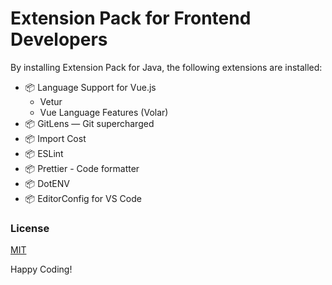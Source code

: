 # Extension Pack for Frontend Developers

By installing Extension Pack for Java, the following extensions are installed:

* 📦 Language Support for Vue.js
    - Vetur
    - Vue Language Features (Volar)
* 📦 GitLens — Git supercharged
* 📦 Import Cost
* 📦 ESLint
* 📦 Prettier - Code formatter
* 📦 DotENV
* 📦 EditorConfig for VS Code

### License
[MIT](LICENSE)

Happy Coding!
